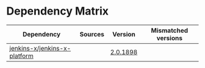# Dependency Matrix

Dependency | Sources | Version | Mismatched versions
---------- | ------- | ------- | -------------------
[jenkins-x/jenkins-x-platform](https://github.com/jenkins-x/jenkins-x-platform) |  | [2.0.1898](https://github.com/jenkins-x/jenkins-x-platform/releases/tag/v2.0.1898) | 
